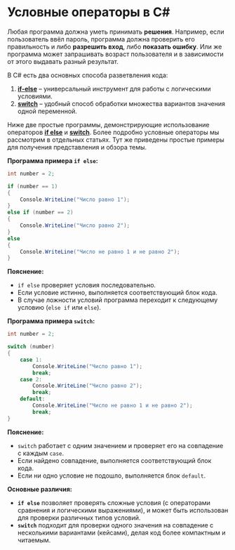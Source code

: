 # Условные операторы в C#

Любая программа должна уметь принимать **решения**. Например, если пользователь ввёл пароль, программа должна проверить 
его правильность и либо **разрешить вход**, либо **показать ошибку**. Или же программа может запрашивать возраст 
пользователя и в зависимости от этого выдавать разный результат.

В C# есть два основных способа разветвления кода:
1. **[if-else](if-else-operators.md)** – универсальный инструмент для работы с логическими условиями.
2. **[switch](switch-operator.md)** – удобный способ обработки множества вариантов значения одной переменной.

Ниже две простые программы, демонстрирующие использование операторов [**if else**](if-else-operators.md) и [**switch**](switch-operator.md). Более подробно условные операторы
мы рассмотрим в отдельных статьях. Тут же приведены простые примеры для получения представления и обзора темы.

**Программа примера `if else`:**

```c#
int number = 2;

if (number == 1)
{
    Console.WriteLine("Число равно 1");
}
else if (number == 2)
{
    Console.WriteLine("Число равно 2");
}
else
{
    Console.WriteLine("Число не равно 1 и не равно 2");
}
```

**Пояснение:**
- `if else` проверяет условия последовательно.
- Если условие истинно, выполняется соответствующий блок кода.
- В случае ложности условий программа переходит к следующему условию (`else if` или `else`).

**Программа примера `switch`:**

```c#
int number = 2;

switch (number)
{
    case 1:
        Console.WriteLine("Число равно 1");
        break;
    case 2:
        Console.WriteLine("Число равно 2");
        break;
    default:
        Console.WriteLine("Число не равно 1 и не равно 2");
        break;
}
```

**Пояснение:**
- `switch` работает с одним значением и проверяет его на совпадение с каждым `case`.
- Если найдено совпадение, выполняется соответствующий блок кода.
- Если ни одно условие не подошло, выполняется блок `default`.

**Основные различия:**
- **`if else`** позволяет проверять сложные условия (с операторами сравнения и логическими выражениями), и может быть использован для проверки различных типов условий.
- **`switch`** подходит для проверки одного значения на совпадение с несколькими вариантами (кейсами), делая код более компактным и читаемым.



